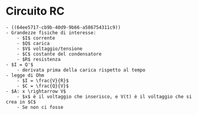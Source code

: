 # Circuito RC
	- ((64ee5717-cb9b-40d9-9b66-a586754311c9))
	- Grandezze fisiche di interesse:
		- $I$ corrente
		- $Q$ carica
		- $V$ voltaggio/tensione
		- $C$ costante del condensatore
		- $R$ resistenza
	- $I = Q'$
		- derivata prima della carica rispetto al tempo
	- legge di Ohm
		- $I = \frac{V}{R}$
		- $C = \frac{Q}{V}$
	- $A: x \rightarrow V$
		- $x$ è il voltaggio che inserisco, e V(t) è il voltaggio che si crea in $C$
		- Se non ci fosse